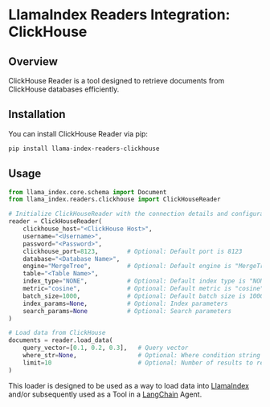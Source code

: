 # LlamaIndex Readers Integration: ClickHouse

## Overview

ClickHouse Reader is a tool designed to retrieve documents from ClickHouse databases efficiently.

## Installation

You can install ClickHouse Reader via pip:

```bash
pip install llama-index-readers-clickhouse
```

## Usage

```python
from llama_index.core.schema import Document
from llama_index.readers.clickhouse import ClickHouseReader

# Initialize ClickHouseReader with the connection details and configuration
reader = ClickHouseReader(
    clickhouse_host="<ClickHouse Host>",
    username="<Username>",
    password="<Password>",
    clickhouse_port=8123,        # Optional: Default port is 8123
    database="<Database Name>",
    engine="MergeTree",          # Optional: Default engine is "MergeTree"
    table="<Table Name>",
    index_type="NONE",           # Optional: Default index type is "NONE"
    metric="cosine",             # Optional: Default metric is "cosine"
    batch_size=1000,             # Optional: Default batch size is 1000
    index_params=None,           # Optional: Index parameters
    search_params=None           # Optional: Search parameters
)

# Load data from ClickHouse
documents = reader.load_data(
    query_vector=[0.1, 0.2, 0.3],   # Query vector
    where_str=None,                 # Optional: Where condition string
    limit=10                        # Optional: Number of results to return
)
```

This loader is designed to be used as a way to load data into
[LlamaIndex](https://github.com/run-llama/llama_index/tree/main/llama_index) and/or subsequently
used as a Tool in a [LangChain](https://github.com/hwchase17/langchain) Agent.
